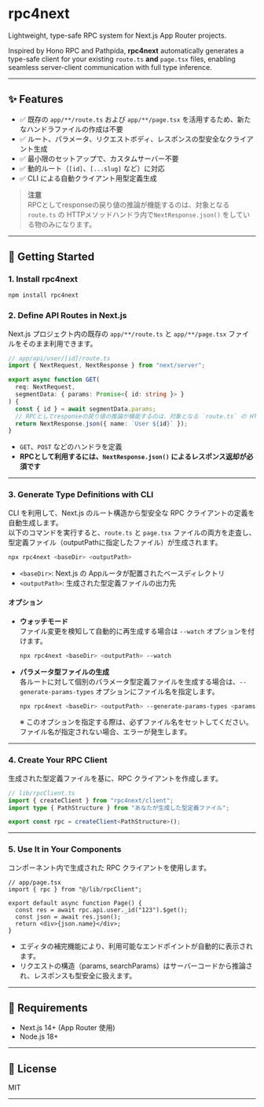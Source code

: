 # rpc4next

Lightweight, type-safe RPC system for Next.js App Router projects.

Inspired by Hono RPC and Pathpida, **rpc4next** automatically generates a type-safe client for your existing `route.ts` **and** `page.tsx` files, enabling seamless server-client communication with full type inference.

---

## ✨ Features

- ✅ 既存の `app/**/route.ts` および `app/**/page.tsx` を活用するため、新たなハンドラファイルの作成は不要
- ✅ ルート、パラメータ、リクエストボディ、レスポンスの型安全なクライアント生成
- ✅ 最小限のセットアップで、カスタムサーバー不要
- ✅ 動的ルート（`[id]`、`[...slug]` など）に対応
- ✅ CLI による自動クライアント用型定義生成

> **注意**  
> RPCとしてresponseの戻り値の推論が機能するのは、対象となる `route.ts` の HTTPメソッドハンドラ内で`NextResponse.json()` をしている物のみになります。

---

## 🚀 Getting Started

### 1. Install rpc4next

```bash
npm install rpc4next
```

### 2. Define API Routes in Next.js

Next.js プロジェクト内の既存の `app/**/route.ts` と `app/**/page.tsx` ファイルをそのまま利用できます。

```ts
// app/api/user/[id]/route.ts
import { NextRequest, NextResponse } from "next/server";

export async function GET(
  req: NextRequest,
  segmentData: { params: Promise<{ id: string }> }
) {
  const { id } = await segmentData.params;
  // RPCとしてresponseの戻り値の推論が機能するのは、対象となる `route.ts` の HTTPメソッドハンドラ内で`NextResponse.json()` をしている物のみになります
  return NextResponse.json({ name: `User ${id}` });
}
```

- `GET`、`POST` などのハンドラを定義
- **RPCとして利用するには、`NextResponse.json()` によるレスポンス返却が必須です**

---

### 3. Generate Type Definitions with CLI

CLI を利用して、Next.js のルート構造から型安全な RPC クライアントの定義を自動生成します。  
以下のコマンドを実行すると、`route.ts` と `page.tsx` ファイルの両方を走査し、型定義ファイル（outputPathに指定したファイル）が生成されます。

```bash
npx rpc4next <baseDir> <outputPath>
```

- `<baseDir>`: Next.js の Appルータが配置されたベースディレクトリ
- `<outputPath>`: 生成された型定義ファイルの出力先

#### オプション

- **ウォッチモード**  
  ファイル変更を検知して自動的に再生成する場合は `--watch` オプションを付けます。

  ```bash
  npx rpc4next <baseDir> <outputPath> --watch
  ```

- **パラメータ型ファイルの生成**  
  各ルートに対して個別のパラメータ型定義ファイルを生成する場合は、`--generate-params-types` オプションにファイル名を指定します。

  ```bash
  npx rpc4next <baseDir> <outputPath> --generate-params-types <paramsFileName>
  ```

  ※ このオプションを指定する際は、必ずファイル名をセットしてください。ファイル名が指定されない場合、エラーが発生します。

---

### 4. Create Your RPC Client

生成された型定義ファイルを基に、RPC クライアントを作成します。

```ts
// lib/rpcClient.ts
import { createClient } from "rpc4next/client";
import type { PathStructure } from "あなたが生成した型定義ファイル";

export const rpc = createClient<PathStructure>();
```

---

### 5. Use It in Your Components

コンポーネント内で生成された RPC クライアントを使用します。

```tsx
// app/page.tsx
import { rpc } from "@/lib/rpcClient";

export default async function Page() {
  const res = await rpc.api.user._id("123").$get();
  const json = await res.json();
  return <div>{json.name}</div>;
}
```

- エディタの補完機能により、利用可能なエンドポイントが自動的に表示されます。
- リクエストの構造（params, searchParams）はサーバーコードから推論され、レスポンスも型安全に扱えます。

---

## 🚧 Requirements

- Next.js 14+ (App Router 使用)
- Node.js 18+

---

## 💼 License

MIT

---
